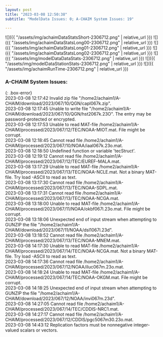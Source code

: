 ```yaml
---
layout: post
title: "2023-03-08 12:50:38"
subtitle: "ModelData Issues: 0; A-CHAIM System Issues: 19"

---
```


![]({{ "/assets/img/achaimDataStatsShort-2306712.png" | relative_url }})
![]({{ "/assets/img/achaimDataStatsLong00-2306712.png" | relative_url }})
![]({{ "/assets/img/achaimDataStatsLong01-2306712.png" | relative_url }})
![]({{ "/assets/img/achaimDataStatsLong02-2306712.png" | relative_url }})
![]({{ "/assets/img/modelDataDataStats-2306712.png" | relative_url }})
![]({{ "/assets/img/modelDataStationStats-2306712.png" | relative_url }})
![]({{ "/assets/img/achaimRunTime-2306712.png" | relative_url }})


### A-CHAIM System Issues:  
  
{: .box-error}  
2023-03-08 12:17:42 Invalid zip file "/home2/achaim1/A-CHAIM/download/2023/067/10/QGN/capl067k.zip".  
2023-03-08 12:17:45 Unable to write file "/home2/achaim1/A-CHAIM/download/2023/067/10/QGN/hst2067k.23O".
The entry may be password-protected or encrypted.  
2023-03-08 12:17:53 Unable to read MAT-file /home2/achaim1/A-CHAIM/processed/2023/067/12/TEC/NOAA-MIOT.mat. File might be corrupt.  
2023-03-08 12:18:45 Cannot read file /home2/achaim1/A-CHAIM/processed/2023/067/10/NOAA/iaal067k.23o.mat.  
2023-03-08 12:18:50 Undefined function or variable 'tecStruct'.  
2023-03-08 12:19:12 Cannot read file /home2/achaim1/A-CHAIM/processed/2023/067/12/TEC/EUREF-MALA.mat.  
2023-03-08 13:17:29 Unable to read MAT-file /home2/achaim1/A-CHAIM/processed/2023/067/13/TEC/NOAA-NCLE.mat. Not a binary MAT-file. Try load -ASCII to read as text.  
2023-03-08 13:17:30 Cannot read file /home2/achaim1/A-CHAIM/processed/2023/067/13/TEC/NOAA-SDPL.mat.  
2023-03-08 13:17:31 Cannot read file /home2/achaim1/A-CHAIM/processed/2023/067/13/TEC/NOAA-NCGA.mat.  
2023-03-08 13:18:00 Unable to read MAT-file /home2/achaim1/A-CHAIM/processed/2023/067/11/NOAA/okbf067l.23o.mat. File might be corrupt.  
2023-03-08 13:18:06 Unexpected end of input stream when attempting to GUNZIP the file "/home2/achaim1/A-CHAIM/download/2023/067/11/NOAA/dsl1067l.23d".  
2023-03-08 13:18:52 Cannot read file /home2/achaim1/A-CHAIM/processed/2023/067/13/TEC/NOAA-MNEM.mat.  
2023-03-08 14:17:30 Unable to read MAT-file /home2/achaim1/A-CHAIM/processed/2023/067/14/TEC/NOAA-NCGA.mat. Not a binary MAT-file. Try load -ASCII to read as text.  
2023-03-08 14:17:36 Cannot read file /home2/achaim1/A-CHAIM/processed/2023/067/12/NOAA/iluc067m.23o.mat.  
2023-03-08 14:18:24 Unable to read MAT-file /home2/achaim1/A-CHAIM/processed/2023/067/14/TEC/NOAA-OKGM.mat. File might be corrupt.  
2023-03-08 14:18:25 Unexpected end of input stream when attempting to GUNZIP the file "/home2/achaim1/A-CHAIM/download/2023/067/12/NOAA/invi067m.23d".  
2023-03-08 14:27:05 Cannot read file /home2/achaim1/A-CHAIM/processed/2023/067/14/TEC/CDDIS-NRC1.mat.  
2023-03-08 14:27:17 Cannot read file /home2/achaim1/A-CHAIM/processed/2023/067/12/CDDIS/pgc5067m30.23o.mat.  
2023-03-08 14:43:12 Replication factors must be nonnegative integer-valued scalars or vectors.  
